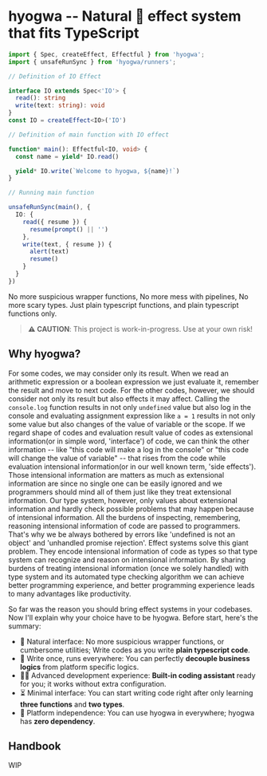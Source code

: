 # hyogwa -- Natural 🌿 effect system that fits TypeScript

```typescript
import { Spec, createEffect, Effectful } from 'hyogwa';
import { unsafeRunSync } from 'hyogwa/runners';

// Definition of IO Effect

interface IO extends Spec<'IO'> {
  read(): string
  write(text: string): void
}
const IO = createEffect<IO>('IO')

// Definition of main function with IO effect

function* main(): Effectful<IO, void> {
  const name = yield* IO.read()

  yield* IO.write(`Welcome to hyogwa, ${name}!`)
}

// Running main function

unsafeRunSync(main(), {
  IO: {
    read({ resume }) {
      resume(prompt() || '')
    },
    write(text, { resume }) {
      alert(text)
      resume()
    }
  }
})
```

No more suspicious wrapper functions, No more mess with pipelines, No more scary types. 
Just plain typescript functions, and plain typescript functions only.

> **⚠️ CAUTION**: This project is work-in-progress. Use at your own risk!

## Why hyogwa?

For some codes, we may consider only its result.
When we read an arithmetic expression or a boolean expression we just evaluate it, remember the result and move to next code.
For the other codes, however, we should consider not only its result but also effects it may affect. 
Calling the `console.log` function results in not only `undefined` value but also log in the console and 
evaluating assignment expression like `a = 1` results in not only some value but also changes of the value of variable 
or the scope. If we regard shape of codes and evaluation result value of codes as extensional information(or in simple word, 'interface') of code,
we can think the other information -- like "this code will make a log in the console" or "this code will change the value of variable" -- that rises from the code while evaluation
intensional information(or in our well known term, 'side effects'). Those intensional information are matters as much as extensional information are since
no single one can be easily ignored and we programmers should mind all of them just like they treat extensional information. 
Our type system, however, only values about extensional information and hardly check possible problems that may happen because of intensional information.
All the burdens of inspecting, remembering, reasoning intensional information of code are passed to programmers.
That's why we be always bothered by errors like 'undefined is not an object' and 'unhandled promise rejection'.
Effect systems solve this giant problem. They encode intensional information of code as types so that type system can recognize and reason on intensional information.
By sharing burdens of treating intensional information (once we solely handled) with type system and its automated type checking algorithm 
we can achieve better programming experience, and better programming experience leads to many advantages like productivity.

So far was the reason you should bring effect systems in your codebases. Now I'll explain why your choice have to be hyogwa.
Before start, here's the summary:

- 🌿 Natural interface: No more suspicious wrapper functions, or cumbersome utilities; Write codes as you write **plain typescript code**.
- 🏃 Write once, runs everywhere: You can perfectly **decouple business logics** from platform specific logics.
- 🧑‍💻 Advanced development experience: **Built-in coding assistant** ready for you; it works without extra configuration.
- ⏳ Minimal interface: You can start writing code right after only learning **three functions** and **two types**.
- 🗽 Platform independence: You can use hyogwa in everywhere; hyogwa has **zero dependency**.

## Handbook

WIP